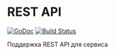 # REST API 

[![GoDoc](https://godoc.org/github.com/geotrace/api?status.svg)](https://godoc.org/github.com/geotrace/api)
[![Build Status](https://travis-ci.org/geotrace/api.svg)](https://travis-ci.org/geotrace/api)

Поддержка REST API для сервиса
